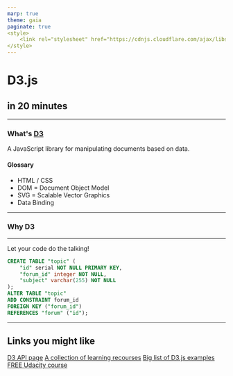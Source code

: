 ```yaml
---
marp: true
theme: gaia
paginate: true
<style>
    <link rel="stylesheet" href="https://cdnjs.cloudflare.com/ajax/libs/font-awesome/5.12.1/css/solid.min.css">
</style>
---
```


# D3.js <i class="far fa-clock"></i>
## in 20 minutes

---
### What's [D3](https://d3js.org/)

A JavaScript library for manipulating documents based on data.

#### Glossary

- HTML / CSS
- DOM = Document Object Model
- SVG = Scalable Vector Graphics
- Data Binding


---
### Why D3



---
Let your code do the talking!

```sql zoom-18
CREATE TABLE "topic" (
    "id" serial NOT NULL PRIMARY KEY,
    "forum_id" integer NOT NULL,
    "subject" varchar(255) NOT NULL
);
ALTER TABLE "topic"
ADD CONSTRAINT forum_id
FOREIGN KEY ("forum_id")
REFERENCES "forum" ("id");
```


---
## Links you might like

[D3 API page](https://github.com/d3/d3/blob/master/API.md)
[A collection of learning recourses](https://mode.com/blog/learn-d3)
[Big list of D3.js examples](https://christopheviau.com/d3list/)
[FREE Udacity course](https://www.udacity.com/course/data-visualization-and-d3js--ud507)



